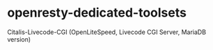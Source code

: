 # openresty-dedicated-toolsets
Citalis-Livecode-CGI (OpenLiteSpeed, Livecode CGI Server, MariaDB version)


